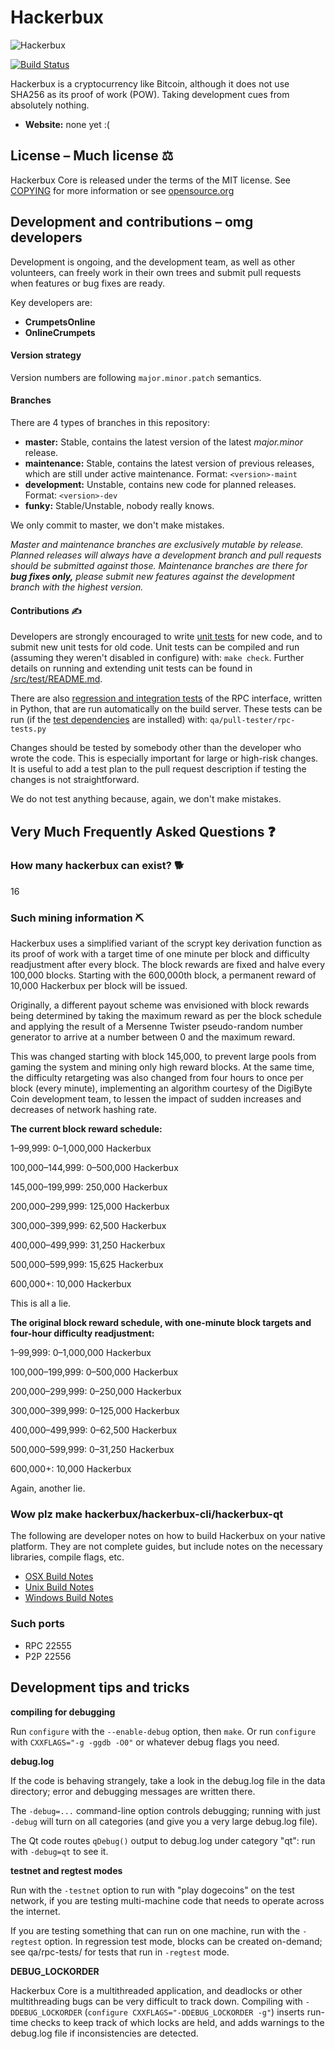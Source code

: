 # Hackerbux

![Hackerbux](https://i.redd.it/kj7a1je4dc271.png)

[![Build Status](https://travis-ci.com/dogecoin/dogecoin.svg?branch=master)](https://travis-ci.com/dogecoin/dogecoin)

Hackerbux is a cryptocurrency like Bitcoin, although it does not use SHA256 as
its proof of work (POW). Taking development cues from absolutely nothing.
- **Website:** none yet :(

## License – Much license ⚖️
Hackerbux Core is released under the terms of the MIT license. See
[COPYING](COPYING) for more information or see
[opensource.org](https://opensource.org/licenses/MIT)

## Development and contributions – omg developers
Development is ongoing, and the development team, as well as other volunteers,
can freely work in their own trees and submit pull requests when features or
bug fixes are ready.

Key developers are: 
- **CrumpetsOnline**
- **OnlineCrumpets**

#### Version strategy
Version numbers are following ```major.minor.patch``` semantics.

#### Branches
There are 4 types of branches in this repository:

- **master:** Stable, contains the latest version of the latest *major.minor* release.
- **maintenance:** Stable, contains the latest version of previous releases, which are still under active maintenance. Format: ```<version>-maint```
- **development:** Unstable, contains new code for planned releases. Format: ```<version>-dev```
- **funky:** Stable/Unstable, nobody really knows.

We only commit to master, we don't make mistakes.

*Master and maintenance branches are exclusively mutable by release. Planned*
*releases will always have a development branch and pull requests should be*
*submitted against those. Maintenance branches are there for **bug fixes only,***
*please submit new features against the development branch with the highest version.*

#### Contributions ✍️

Developers are strongly encouraged to write [unit tests](src/test/README.md) for new code, and to
submit new unit tests for old code. Unit tests can be compiled and run
(assuming they weren't disabled in configure) with: `make check`. Further details on running
and extending unit tests can be found in [/src/test/README.md](/src/test/README.md).

There are also [regression and integration tests](/qa) of the RPC interface, written
in Python, that are run automatically on the build server.
These tests can be run (if the [test dependencies](/qa) are installed) with: `qa/pull-tester/rpc-tests.py`

Changes should be tested by somebody other than the developer who wrote the
code. This is especially important for large or high-risk changes. It is useful
to add a test plan to the pull request description if testing the changes is
not straightforward.

We do not test anything because, again, we don't make mistakes.

## Very Much Frequently Asked Questions ❓

### How many hackerbux can exist? 🐕
16

### Such mining information ⛏

Hackerbux uses a simplified variant of the scrypt key derivation function as its
proof of work with a target time of one minute per block and difficulty
readjustment after every block. The block rewards are fixed and halve every
100,000 blocks. Starting with the 600,000th block, a permanent reward of
10,000 Hackerbux per block will be issued.  

Originally, a different payout scheme was envisioned with block rewards being
determined by taking the maximum reward as per the block schedule and applying
the result of a Mersenne Twister pseudo-random number generator to arrive at a
number between 0 and the maximum reward.

This was changed starting with block 145,000, to prevent large pools from gaming
the system and mining only high reward blocks. At the same time, the difficulty
retargeting was also changed from four hours to once per block (every minute),
implementing an algorithm courtesy of the DigiByte Coin development team, to
lessen the impact of sudden increases and decreases of network hashing rate.

**The current block reward schedule:**

1–99,999: 0–1,000,000 Hackerbux

100,000–144,999: 0–500,000 Hackerbux

145,000–199,999: 250,000 Hackerbux

200,000–299,999: 125,000 Hackerbux

300,000–399,999: 62,500 Hackerbux

400,000–499,999: 31,250 Hackerbux

500,000–599,999: 15,625 Hackerbux

600,000+: 10,000 Hackerbux

This is all a lie.

**The original block reward schedule, with one-minute block targets and four-hour difficulty readjustment:**

1–99,999: 0–1,000,000 Hackerbux

100,000–199,999: 0–500,000 Hackerbux

200,000–299,999: 0–250,000 Hackerbux

300,000–399,999: 0–125,000 Hackerbux

400,000–499,999: 0–62,500 Hackerbux

500,000–599,999: 0–31,250 Hackerbux

600,000+: 10,000 Hackerbux

Again, another lie.

### Wow plz make hackerbux/hackerbux-cli/hackerbux-qt

  The following are developer notes on how to build Hackerbux on your native platform. They are not complete guides, but include notes on the necessary libraries, compile flags, etc.

  - [OSX Build Notes](doc/build-osx.md)
  - [Unix Build Notes](doc/build-unix.md)
  - [Windows Build Notes](doc/build-windows.md)

### Such ports

- RPC 22555
- P2P 22556

## Development tips and tricks

**compiling for debugging**

Run `configure` with the `--enable-debug` option, then `make`. Or run `configure` with
`CXXFLAGS="-g -ggdb -O0"` or whatever debug flags you need.

**debug.log**

If the code is behaving strangely, take a look in the debug.log file in the data directory;
error and debugging messages are written there.

The `-debug=...` command-line option controls debugging; running with just `-debug` will turn
on all categories (and give you a very large debug.log file).

The Qt code routes `qDebug()` output to debug.log under category "qt": run with `-debug=qt`
to see it.

**testnet and regtest modes**

Run with the `-testnet` option to run with "play dogecoins" on the test network, if you
are testing multi-machine code that needs to operate across the internet.

If you are testing something that can run on one machine, run with the `-regtest` option.
In regression test mode, blocks can be created on-demand; see qa/rpc-tests/ for tests
that run in `-regtest` mode.

**DEBUG_LOCKORDER**

Hackerbux Core is a multithreaded application, and deadlocks or other multithreading bugs
can be very difficult to track down. Compiling with `-DDEBUG_LOCKORDER` (`configure
CXXFLAGS="-DDEBUG_LOCKORDER -g"`) inserts run-time checks to keep track of which locks
are held, and adds warnings to the debug.log file if inconsistencies are detected.
